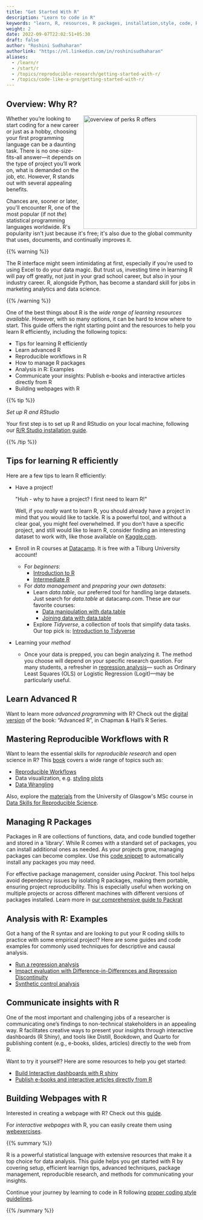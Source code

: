 ```yaml
---
title: "Get Started With R"
description: "Learn to code in R"
keywords: "learn, R, resources, R packages, installation,style, code, R, guidelines, best practices, packrat, package management system, setup, RStudio, programming, coding"
weight: 2
date: 2022-09-07T22:02:51+05:30
draft: false
author: "Roshini Sudhaharan"
authorlink: "https://nl.linkedin.com/in/roshinisudhaharan"
aliases:
  - /learn/r
  - /start/r
  - /topics/reproducible-research/getting-started-with-r/
  - /topics/code-like-a-pro/getting-started-with-r/
---
```


## Overview: Why R?

<a href= '../images/r-perks.png' target="blank"> <img src="../images/r-perks.png" alt="overview of perks R offers" width="300" style="float:right;"></a>

Whether you’re looking to start coding for a new career or just as a hobby, choosing your first programming language can be a daunting task. There is no one-size-fits-all answer—it depends on the type of project you’ll work on, what is demanded on the job, etc. However, R stands out with several appealing benefits.

Chances are, sooner or later, you'll encounter R, one of the most popular (if not *the*) statistical programming languages worldwide. R's popularity isn't just because it's free; it's also due to the global community that uses, documents, and continually improves it. 


{{% warning %}}

The R interface might seem intimidating at first, especially if you're used to using Excel to do your data magic. But trust us, investing time in learning R will pay off greatly, not just in your grad school career, but also in your industry career. R, alongside Python, has become a standard skill for jobs in marketing analytics and data science.

{{% /warning %}}

One of the best things about R is the *wide range of learning resources available*. However, with so many options, it can be hard to know where to start. This guide offers the right starting point and the resources to help you learn R efficiently, including the following topics:

- Tips for learning R efficiently
- Learn advanced R
- Reproducible workflows in R
- How to manage R packages
- Analysis in R: Examples
- Communicate your insights: Publish e-books and interactive articles directly from R
- Building webpages with R


{{% tip %}}

*Set up R and RStudio*

Your first step is to set up R and RStudio on your local machine, following our [R/R Studio installation guide](/topics/computer-setup/software-installation/rstudio/r/).

{{% /tip %}}


## Tips for learning R efficiently

Here are a few tips to learn R efficiently:

- Have a project!

  "Huh - why to have a project? I first need to learn R!"

  Well, if you *really* want to learn R, you should already have a project in mind that you would like to tackle. R is a powerful tool, and without a clear goal, you might feel overwhelmed. If you don't have a specific project, and still would like to learn R, consider finding an interesting dataset to work with, like those available on [Kaggle.com](https://www.kaggle.com).

- Enroll in R courses at [Datacamp](https://www.datacamp.com/). It is free with a Tilburg University account!
  - For *beginners*:
      - [Introduction to R](https://www.datacamp.com/courses/free-introduction-to-r)
      - [Intermediate R](https://www.datacamp.com/courses/intermediate-r)
  - For *data management* and *preparing your own datasets*:
      - Learn *data.table*, our preferred tool for handling large datasets. Just
      search for *data.table* at datacamp.com. These are our favorite courses:
        - [Data manipulation with data.table](https://www.datacamp.com/courses/data-manipulation-in-r-with-datatable)
        - [Joining data with data.table](https://www.datacamp.com/courses/joining-data-in-r-with-datatable)
      - Explore *Tidyverse*, a collection of tools that simplify data tasks. Our top pick is: [Introduction to Tidyverse](https://www.datacamp.com/courses/introduction-to-the-tidyverse)

- Learning your *method*
  - Once your data is prepped, you can begin analyzing it. The method you choose will depend on your specific research question. For many students, a refresher in [regression analysis](https://www.datacamp.com/courses/intermediate-regression-in-r)— such as Ordinary Least Squares (OLS) or Logistic Regression (Logit)—may be particularly useful.


## Learn Advanced R

Want to learn more *advanced programming* with R? Check out the [digital version](https://adv-r.hadley.nz/index.html) of the book: “Advanced R”, in Chapman & Hall’s R Series.

## Mastering Reproducible Workflows with R

Want to learn the essential skills for *reproducible research* and open science in R? This [book](https://psyteachr.github.io/reprores-v2/index.html) covers a wide range of topics such as:

- [Reproducible Workflows](https://psyteachr.github.io/reprores-v2/repro.html)
- Data visualization, e.g. [styling plots](https://psyteachr.github.io/reprores-v2/plotstyle.html)
- [Data Wrangling](https://psyteachr.github.io/reprores-v2/dplyr.html)

Also, explore the [materials](https://github.com/debruine/msc-data-skills) from the University of Glasgow's MSc course in [Data Skills for Reproducible Science](https://psyteachr.github.io/msc-data-skills/index.html).

## Managing R Packages

Packages in R are collections of functions, data, and code bundled together and stored in a ‘library’. While R comes with a standard set of packages, you can install additional ones as needed. As your projects grow, managing packages can become complex. Use this [code snippet](/topics/automation/replicability/package-management/auto-install-r-packages/) to automatically install any packages you may need.

For effective package management, consider using *Packrat*. This tool helps avoid dependency issues by isolating R packages, making them portable, ensuring project reproducibility. This is especially useful when working on multiple projects or across different machines with different versions of packages installed. Learn more in [our comprehensive guide to Packrat](/topics/automation/replicability/package-management/packrat/)


## Analysis with R: Examples

Got a hang of the R syntax and are looking to put your R coding skills to practice with some empirical project? Here are some guides and code examples for commonly used techniques for descriptive and causal analysis.

- [Run a regression analysis](/topics/analyze/regression/linear-regression/regression-analysis/)
- [Impact evaluation with Difference-in-Differences and Regression Discontinuity](/topics/analyze/causal-inference/did/impact-evaluation/)
- [Synthetic control analysis](/topics/analyze/causal-inference/synthetic-control/synth-control/)


## Communicate insights with R

One of the most important and challenging jobs of a researcher is communicating one’s findings to non-technical stakeholders in an appealing way. R facilitates creative ways to present your insights through interactive dashboards (R Shiny), and tools like Distill, Bookdown, and Quarto for publishing content (e.g., e-books, slides, articles) directly to the web from R. 

Want to try it yourself? Here are some resources to help you get started:


- [Build Interactive dashboards with R shiny](/topics/visualization/data-visualization/dashboarding/shiny-apps/)
- [Publish e-books and interactive articles directly from R](/topics/collaborate-share/share-your-work/content-creation/using-r/)

## Building Webpages with R

Interested in creating a webpage with R? Check out this [guide](https://debruine.github.io/topics/webpages.html).

For *interactive webpages* with R, you can easily create them using [webexercises](https://debruine.github.io/webexercises/).



{{% summary %}}

R is a powerful statistical language with extensive resources that make it a top choice for data analysis. This guide helps you get started with R by covering setup, efficient learnign tips, advanced techniques, package management, reproducible research, and methods for communicating your insights. 

Continue your journey by learning to code in R following [proper coding style guidelines](/topics/computer-setup/software-installation/rstudio/r-code-style/).

{{% /summary %}}



